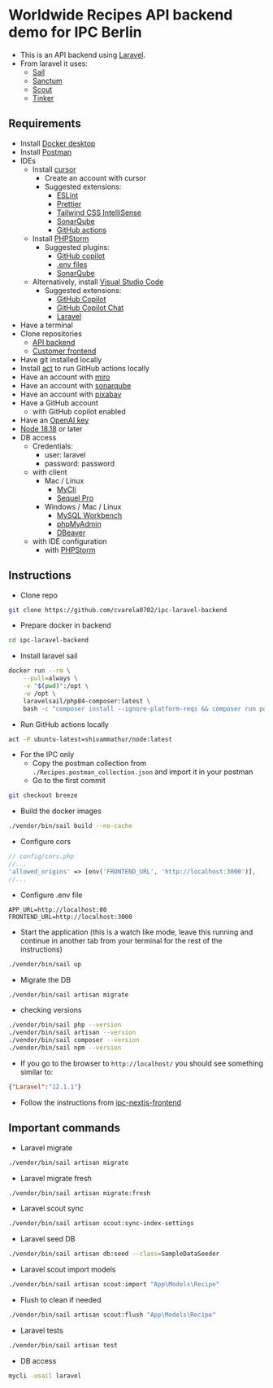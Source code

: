 # Worldwide Recipes API backend demo for IPC Berlin

- This is an API backend using [Laravel](https://laravel.com/docs/11.x/).
- From laravel it uses:
    - [Sail](https://laravel.com/docs/11.x/sail#main-content)
    - [Sanctum](https://laravel.com/docs/11.x/sanctum#main-content)
    - [Scout](https://laravel.com/docs/11.x/scout#main-content)
    - [Tinker](https://laravel.com/docs/11.x/artisan#tinker)

## Requirements

- Install [Docker desktop](https://www.docker.com/products/docker-desktop/)
- Install [Postman](https://www.postman.com/downloads/)
- IDEs
    - Install [cursor](https://www.cursor.com/)
        - Create an account with cursor
        - Suggested extensions:
            - [ESLint](https://marketplace.visualstudio.com/items?itemName=dbaeumer.vscode-eslint)
            - [Prettier](https://marketplace.visualstudio.com/items?itemName=esbenp.prettier-vscode)
            - [Tailwind CSS IntelliSense](https://marketplace.visualstudio.com/items?itemName=bradlc.vscode-tailwindcss)
            - [SonarQube](https://marketplace.visualstudio.com/items?itemName=SonarSource.sonarlint-vscode)
            - [GitHub actions](https://marketplace.visualstudio.com/items?itemName=GitHub.vscode-github-actions)
    - Install [PHPStorm](https://www.jetbrains.com/phpstorm/download/)
        - Suggested plugins:
            - [GitHub copilot](https://plugins.jetbrains.com/plugin/17718-github-copilot)
            - [.env files](https://plugins.jetbrains.com/plugin/9525--env-files)
            - [SonarQube](https://plugins.jetbrains.com/plugin/7973-sonarqube-for-ide)
    - Alternatively, install [Visual Studio Code](https://code.visualstudio.com/Download)
        - Suggested extensions:
            - [GitHub Copilot](https://marketplace.visualstudio.com/items/?itemName=GitHub.copilot)
            - [GitHub Copilot Chat](https://marketplace.visualstudio.com/items/?itemName=GitHub.copilot-chat)
            - [Laravel](https://marketplace.visualstudio.com/items/?itemName=laravel.vscode-laravel)
- Have a terminal
- Clone repositories
    - [API backend](https://github.com/cvarela0702/ipc-laravel-backend)
    - [Customer frontend](https://github.com/cvarela0702/ipc-nextjs-frontend)
- Have git installed locally
- Install [act](https://nektosact.com/) to run GitHub actions locally
- Have an account with [miro](https://miro.com/)
- Have an account with [sonarqube](https://www.sonarsource.com/products/sonarcloud/signup-free/)
- Have an account with [pixabay](https://pixabay.com/)
- Have a GitHub account
    - with GitHub copilot enabled
- Have an [OpenAI key](https://auth.openai.com/log-in)
- [Node 18.18](https://nodejs.org/en) or later
- DB access
    - Credentials:
        - user: laravel
        - password: password
    - with client
        - Mac / Linux
            - [MyCli](https://www.mycli.net/)
            - [Sequel Pro](https://sequelpro.com/)
        - Windows / Mac / Linux
            - [MySQL Workbench](https://dev.mysql.com/downloads/workbench/)
            - [phpMyAdmin](https://www.phpmyadmin.net/)
            - [DBeaver](https://dbeaver.io/download/)
    - with IDE configuration
        - with [PHPStorm](https://www.jetbrains.com/phpstorm/download/)

## Instructions

- Clone repo

```bash
git clone https://github.com/cvarela0702/ipc-laravel-backend
```

- Prepare docker in backend

```bash
cd ipc-laravel-backend
```

- Install laravel sail

```bash
docker run --rm \
    --pull=always \
    -v "$(pwd)":/opt \
    -w /opt \
    laravelsail/php84-composer:latest \
    bash -c "composer install --ignore-platform-reqs && composer run post-root-package-install && php ./artisan key:generate --ansi && php ./artisan sail:install --with=mysql,redis,meilisearch,mailpit,selenium "
```

- Run GitHub actions locally

```bash
act -P ubuntu-latest=shivammathur/node:latest
```

- For the IPC only
    - Copy the postman collection from `./Recipes.postman_collection.json` and import it in your postman
    - Go to the first commit

```bash
git checkout breeze
```

- Build the docker images

```bash
./vendor/bin/sail build --no-cache
```

- Configure cors

```php
// config/cors.php
//...
'allowed_origins' => [env('FRONTEND_URL', 'http://localhost:3000')],
//...
```

- Configure .env file

```.env
APP_URL=http://localhost:80
FRONTEND_URL=http://localhost:3000
```

- Start the application (this is a watch like mode, leave this running and continue in another tab from your terminal for the rest of the instructions)

```bash
./vendor/bin/sail up
```

- Migrate the DB

```bash
./vendor/bin/sail artisan migrate
```

- checking versions

```bash
./vendor/bin/sail php --version
./vendor/bin/sail artisan --version
./vendor/bin/sail composer --version
./vendor/bin/sail npm --version
```

- If you go to the browser to `http://localhost/` you should see something similar to:

```json
{"Laravel":"12.1.1"}
```

- Follow the instructions from [ipc-nextjs-frontend](https://github.com/cvarela0702/ipc-nextjs-frontend)

## Important commands

- Laravel migrate

```bash
./vendor/bin/sail artisan migrate
```

- Laravel migrate fresh

```bash
./vendor/bin/sail artisan migrate:fresh
```

- Laravel scout sync

```bash
./vendor/bin/sail artisan scout:sync-index-settings
```

- Laravel seed DB

```bash
./vendor/bin/sail artisan db:seed --class=SampleDataSeeder
```

- Laravel scout import models

```bash
./vendor/bin/sail artisan scout:import "App\Models\Recipe"
```

- Flush to clean if needed

```bash
./vendor/bin/sail artisan scout:flush "App\Models\Recipe"
```


- Laravel tests

```bash
./vendor/bin/sail artisan test
```

- DB access

```bash
mycli -usail laravel
```
